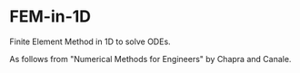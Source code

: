 # FEM-in-1D

Finite Element Method in 1D to solve ODEs.

As follows from "Numerical Methods for Engineers" by Chapra and Canale.

